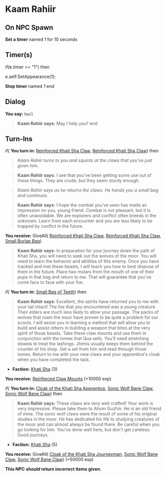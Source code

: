# Kaam Rahiir
## On NPC Spawn

**Set a timer** named *1* for 10 seconds
## Timer(s)

if(e.timer == "1") then


e.self:SetAppearance(1);


**Stop timer** named *1*
end

## Dialog

**You say:** `hail`



>**Kaam Rahiir says:** May I help you?
end

## Turn-Ins



if( **You turn in:** [Reinforced Khati Sha Claw](/item/5574), [Reinforced Khati Sha Claw](/item/5575)) then 


>*Kaam Rahiir turns to you and squints at the claws that you've just given him.*


>**Kaam Rahiir says:** I see that you've been getting some use out of these things. They are crude, but they seem sturdy enough.


>*Kaam Rahiir says as he returns the claws. He hands you a small bag and continues.*


>**Kaam Rahiir says:** I hope the combat you've seen has made an impression on you, young friend. Combat is not pleasant, but it is often unavoidable. We are explorers and conflict often breeds in the unknown. Learn from each encounter and you are less likely to be trapped by conflict in the future.


 **You receive:** GiveAll( [Reinforced Khati Sha Claw](/item/5574), [Reinforced Khati Sha Claw](/item/5575), [Small Burlap Bag](/item/17113)) 


>**Kaam Rahiir says:** In preparation for your journey down the path of Khati Sha, you will need to seek out the wolves of the moor. You will need to learn the behavior and abilities of this enemy. Once you have tracked and met these beasts, I will teach you how to best dispose of them in the future. Place two molars from the mouth of one of their pups in that bag and return to me. That will guarantee that you've come face to face with your foe.

if( **You turn in:** [Small Bag of Teeth](/item/6182)) then 


>**Kaam Rahiir says:** Excellent, the spirits have returned you to me with your tail intact! The foe that you encountered was a young creature. Their elders are much less likely to allow your passage. The packs of wolves that roam the moor have proven to be quite a problem for our scouts. I will assist you in learning a method that will allow you to build and assist others in building a weapon that bites at the very spirit of those beasts. Take these claw mounts and use them in conjunction with the tomes that Qua sells. You'll need stretching dowels to treat the lashings. Jhimis usually keeps them behind the counter of his shop. Get a set from him and read through those tomes. Return to me with your new claws and your apprentice's cloak when you have completed the task.


* __Faction:__ [Khati Sha](/faction/1532) (3)


 **You receive:**  [Reinforced Claw Mounts](/item/6145) (+10000 exp)

if( **You turn in:** [Cloak of the Khati Sha Apprentice](/item/5580), [Sonic Wolf Bane Claw](/item/6185), [Sonic Wolf Bane Claw](/item/6186)) then 


>**Kaam Rahiir says:** These claws are very well crafted! Your work is very impressive. Please take them to Ahom Guzhin. He is an old friend of mine. The sonic wolf claws were the result of some of his original studies in the moor. He has dedicated his life to studying creatures of the moor and can almost always be found there. Be careful when you go looking for him. You've done well here, but don't get careless. Good journeys.


* __Faction:__ [Khati Sha](/faction/1532) (5)


 **You receive:** GiveAll( [Cloak of the Khati Sha Journeyman](/item/6184), [Sonic Wolf Bane Claw](/item/6185), [Sonic Wolf Bane Claw](/item/6186)) (+50000 exp)

**This NPC *should* return incorrect items given.**

